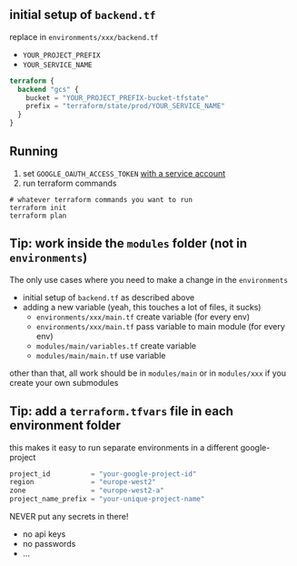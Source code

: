 
## initial setup of `backend.tf`
replace in `environments/xxx/backend.tf`

- `YOUR_PROJECT_PREFIX`
- `YOUR_SERVICE_NAME`

```terraform
terraform {
  backend "gcs" {
    bucket = "YOUR_PROJECT_PREFIX-bucket-tfstate"
    prefix = "terraform/state/prod/YOUR_SERVICE_NAME"
  }
}
```

## Running

1. set `GOOGLE_OAUTH_ACCESS_TOKEN` [with a service account](../readme.md)
2. run terraform commands
```shell
# whatever terraform commands you want to run
terraform init
terraform plan
```

## Tip: work inside the `modules` folder (not in `environments`)

The only use cases where you need to make a change in the `environments`

- initial setup of `backend.tf` as described above
- adding a new variable (yeah, this touches a lot of files, it sucks)
  - `environments/xxx/main.tf` create variable (for every env)
  - `environments/xxx/main.tf` pass variable to main module (for every env)
  - `modules/main/variables.tf` create variable
  - `modules/main/main.tf` use variable

other than that, all work should be in `modules/main` or in `modules/xxx` if you create your own submodules

## Tip: add a `terraform.tfvars` file in each environment folder
this makes it easy to run separate environments in a different google-project

```terraform
project_id          = "your-google-project-id"
region              = "europe-west2"
zone                = "europe-west2-a"
project_name_prefix = "your-unique-project-name"
```

NEVER put any secrets in there!
- no api keys
- no passwords
- ...
